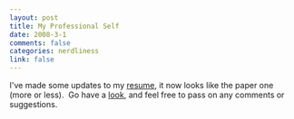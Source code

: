 ```yaml
--- 
layout: post
title: My Professional Self
date: 2008-3-1
comments: false
categories: nerdliness
link: false
---
```

I've made some updates to my <a href="http://markhnichols.com" title="markhnichols.com">resume</a>, it now looks like the paper one (more or less).  Go have a <a href="http://markhnichols.com" title="markhnichols.com">look</a>, and feel free to pass on any comments or suggestions.
